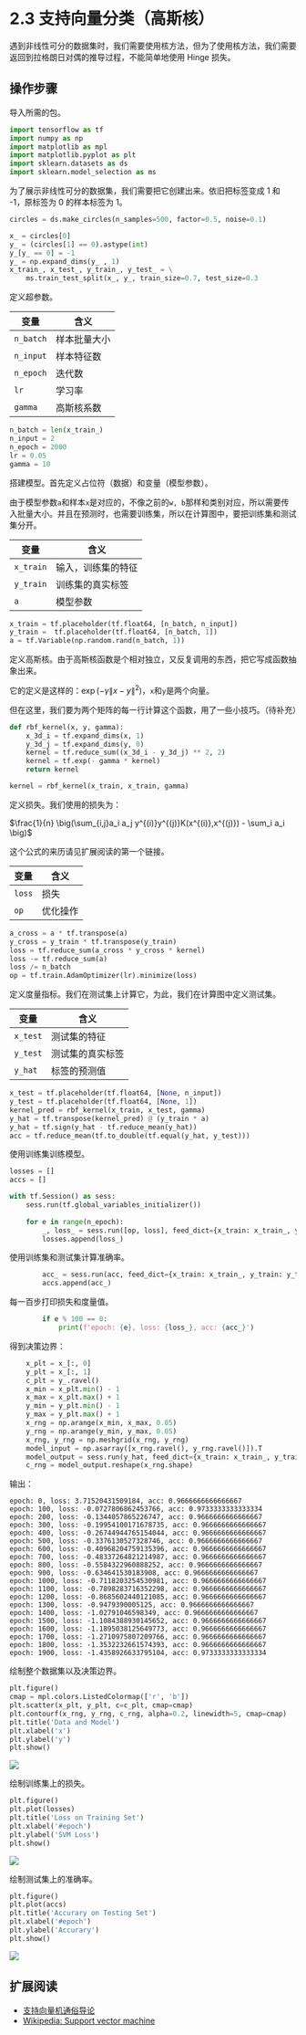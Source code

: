 # 2.3 支持向量分类（高斯核）

遇到非线性可分的数据集时，我们需要使用核方法，但为了使用核方法，我们需要返回到拉格朗日对偶的推导过程，不能简单地使用 Hinge 损失。

## 操作步骤

导入所需的包。

```py
import tensorflow as tf
import numpy as np
import matplotlib as mpl
import matplotlib.pyplot as plt
import sklearn.datasets as ds
import sklearn.model_selection as ms
```

为了展示非线性可分的数据集，我们需要把它创建出来。依旧把标签变成 1 和 -1，原标签为 0 的样本标签为 1。

```py
circles = ds.make_circles(n_samples=500, factor=0.5, noise=0.1)

x_ = circles[0]
y_ = (circles[1] == 0).astype(int)
y_[y_ == 0] = -1
y_ = np.expand_dims(y_ , 1)
x_train_, x_test_, y_train_, y_test_ = \
    ms.train_test_split(x_, y_, train_size=0.7, test_size=0.3
```

定义超参数。

| 变量 | 含义 |
| --- | --- |
| `n_batch` | 样本批量大小 |
| `n_input` | 样本特征数 |
| `n_epoch` | 迭代数 |
| `lr` | 学习率 |
| `gamma` | 高斯核系数 |


```py
n_batch = len(x_train_)
n_input = 2
n_epoch = 2000
lr = 0.05
gamma = 10
```

搭建模型。首先定义占位符（数据）和变量（模型参数）。

由于模型参数`a`和样本`x`是对应的，不像之前的`w, b`那样和类别对应，所以需要传入批量大小。并且在预测时，也需要训练集，所以在计算图中，要把训练集和测试集分开。

| 变量 | 含义 |
| --- | --- |
| `x_train` | 输入，训练集的特征 |
| `y_train` | 训练集的真实标签 |
| `a` | 模型参数 |

```py
x_train = tf.placeholder(tf.float64, [n_batch, n_input])
y_train =  tf.placeholder(tf.float64, [n_batch, 1])
a = tf.Variable(np.random.rand(n_batch, 1))
```

定义高斯核。由于高斯核函数是个相对独立，又反复调用的东西，把它写成函数抽象出来。

它的定义是这样的：$\exp(- \gamma \|x - y\|^2)$，`x`和`y`是两个向量。

但在这里，我们要为两个矩阵的每一行计算这个函数，用了一些小技巧。（待补充）

```py
def rbf_kernel(x, y, gamma):
    x_3d_i = tf.expand_dims(x, 1)
    y_3d_j = tf.expand_dims(y, 0)
    kernel = tf.reduce_sum((x_3d_i - y_3d_j) ** 2, 2)
    kernel = tf.exp(- gamma * kernel)
    return kernel

kernel = rbf_kernel(x_train, x_train, gamma)
```

定义损失。我们使用的损失为：

$\frac{1}{n} \big(\sum_{i,j}a_i a_j y^{(i)}y^{(j)}K(x^{(i)},x^{(j)}) - \sum_i a_i \big)$

这个公式的来历请见扩展阅读的第一个链接。

| 变量 | 含义 |
| --- | --- |
| `loss` | 损失 |
| `op` | 优化操作 |

```py
a_cross = a * tf.transpose(a)
y_cross = y_train * tf.transpose(y_train)
loss = tf.reduce_sum(a_cross * y_cross * kernel)
loss -= tf.reduce_sum(a)
loss /= n_batch
op = tf.train.AdamOptimizer(lr).minimize(loss)
```

定义度量指标。我们在测试集上计算它，为此，我们在计算图中定义测试集。

| 变量 | 含义 |
| --- | --- |
| `x_test` | 测试集的特征 |
| `y_test` | 测试集的真实标签 |
| `y_hat` | 标签的预测值 |

```py
x_test = tf.placeholder(tf.float64, [None, n_input])
y_test = tf.placeholder(tf.float64, [None, 1])
kernel_pred = rbf_kernel(x_train, x_test, gamma)
y_hat = tf.transpose(kernel_pred) @ (y_train * a)
y_hat = tf.sign(y_hat - tf.reduce_mean(y_hat))
acc = tf.reduce_mean(tf.to_double(tf.equal(y_hat, y_test)))
```

使用训练集训练模型。

```py
losses = []
accs = []

with tf.Session() as sess:
    sess.run(tf.global_variables_initializer())
    
    for e in range(n_epoch):
        _, loss_ = sess.run([op, loss], feed_dict={x_train: x_train_, y_train: y_train_})
        losses.append(loss_)
```

使用训练集和测试集计算准确率。

```py
        acc_ = sess.run(acc, feed_dict={x_train: x_train_, y_train: y_train_, x_test: x_test_, y_test: y_test_})
        accs.append(acc_)
```

每一百步打印损失和度量值。

```py
        if e % 100 == 0:
            print(f'epoch: {e}, loss: {loss_}, acc: {acc_}')
```

得到决策边界：

```py
    x_plt = x_[:, 0]
    y_plt = x_[:, 1]
    c_plt = y_.ravel()
    x_min = x_plt.min() - 1
    x_max = x_plt.max() + 1
    y_min = y_plt.min() - 1
    y_max = y_plt.max() + 1
    x_rng = np.arange(x_min, x_max, 0.05)
    y_rng = np.arange(y_min, y_max, 0.05)
    x_rng, y_rng = np.meshgrid(x_rng, y_rng)
    model_input = np.asarray([x_rng.ravel(), y_rng.ravel()]).T
    model_output = sess.run(y_hat, feed_dict={x_train: x_train_, y_train: y_train_, x_test: model_input}).astype(int)
    c_rng = model_output.reshape(x_rng.shape)
```

输出：

```
epoch: 0, loss: 3.71520431509184, acc: 0.9666666666666667
epoch: 100, loss: -0.0727806862453766, acc: 0.9733333333333334
epoch: 200, loss: -0.1344057865226747, acc: 0.9666666666666667
epoch: 300, loss: -0.19954100171678735, acc: 0.9666666666666667
epoch: 400, loss: -0.26744944765154044, acc: 0.9666666666666667
epoch: 500, loss: -0.3376130527328746, acc: 0.9666666666666667
epoch: 600, loss: -0.40968204759135396, acc: 0.9666666666666667
epoch: 700, loss: -0.48337264821214987, acc: 0.9666666666666667
epoch: 800, loss: -0.5584322960888252, acc: 0.9666666666666667
epoch: 900, loss: -0.634641530183908, acc: 0.9666666666666667
epoch: 1000, loss: -0.7118203254530981, acc: 0.9666666666666667
epoch: 1100, loss: -0.7898283716352298, acc: 0.9666666666666667
epoch: 1200, loss: -0.8685602440121085, acc: 0.9666666666666667
epoch: 1300, loss: -0.9479390005125, acc: 0.9666666666666667
epoch: 1400, loss: -1.02791046598349, acc: 0.9666666666666667
epoch: 1500, loss: -1.1084388930145652, acc: 0.9666666666666667
epoch: 1600, loss: -1.1895038125649773, acc: 0.9666666666666667
epoch: 1700, loss: -1.2710975807209766, acc: 0.9666666666666667
epoch: 1800, loss: -1.3532232661574393, acc: 0.9666666666666667
epoch: 1900, loss: -1.4358926633795104, acc: 0.9733333333333334
```

绘制整个数据集以及决策边界。

```py
plt.figure()
cmap = mpl.colors.ListedColormap(['r', 'b'])
plt.scatter(x_plt, y_plt, c=c_plt, cmap=cmap)
plt.contourf(x_rng, y_rng, c_rng, alpha=0.2, linewidth=5, cmap=cmap)
plt.title('Data and Model')
plt.xlabel('x')
plt.ylabel('y')
plt.show()
```

![](../img/2-3-1.png)

绘制训练集上的损失。

```py
plt.figure()
plt.plot(losses)
plt.title('Loss on Training Set')
plt.xlabel('#epoch')
plt.ylabel('SVM Loss')
plt.show()
```

![](../img/2-3-2.png)

绘制测试集上的准确率。

```py
plt.figure()
plt.plot(accs)
plt.title('Accurary on Testing Set')
plt.xlabel('#epoch')
plt.ylabel('Accurary')
plt.show()
```

![](../img/2-3-3.png)

## 扩展阅读

+   [支持向量机通俗导论](https://blog.csdn.net/v_july_v/article/details/7624837)
+   [Wikipedia: Support vector machine](https://en.wikipedia.org/wiki/Support_vector_machine)
